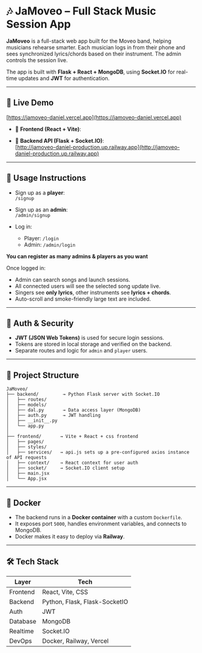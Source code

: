 # 🎶 JaMoveo – Full Stack Music Session App

**JaMoveo** is a full-stack web app built for the Moveo band, helping musicians rehearse smarter. Each musician logs in from their phone and sees synchronized lyrics/chords based on their instrument. The admin controls the session live.

The app is built with **Flask + React + MongoDB**, using **Socket.IO** for real-time updates and **JWT** for authentication.

---

## 🚀 Live Demo
  [https://jamoveo-daniel.vercel.app](https://jamoveo-daniel.vercel.app)
- 🔗 **Frontend (React + Vite)**:  


- 🔗 **Backend API (Flask + Socket.IO)**:  
  [http://jamoveo-daniel-production.up.railway.app](http://jamoveo-daniel-production.up.railway.app)

---

## 🧪 Usage Instructions

- Sign up as a **player**:  
  `/signup`

- Sign up as an **admin**:  
  `/admin/signup`

- Log in:  
  - Player: `/login`  
  - Admin: `/admin/login`
    
**You can register as many admins & players as you want**

Once logged in:
- Admin can search songs and launch sessions.
- All connected users will see the selected song update live.
- Singers see **only lyrics**, other instruments see **lyrics + chords**.
- Auto-scroll and smoke-friendly large text are included.

---

## 🔐 Auth & Security

- **JWT (JSON Web Tokens)** is used for secure login sessions.
- Tokens are stored in local storage and verified on the backend.
- Separate routes and logic for `admin` and `player` users.

---

## 🧱 Project Structure

```plaintext
JaMoveo/
├── backend/         → Python Flask server with Socket.IO
│   ├── routes/
│   ├── models/
│   ├── dal.py       → Data access layer (MongoDB)
│   ├── auth.py      → JWT handling
│   ├── __init__.py     
│   └── app.py
│
├── frontend/       → Vite + React + css frontend
│   ├── pages/
│   ├── styles/
│   ├── services/   → api.js sets up a pre-configured axios instance of API requests
│   ├── context/    → React context for user auth
│   ├── socket/     → Socket.IO client setup
│   ├── main.jsx
│   └── App.jsx
```

---

## 🐳 Docker

- The backend runs in a **Docker container** with a custom `Dockerfile`.
- It exposes port `5000`, handles environment variables, and connects to MongoDB.
- Docker makes it easy to deploy via **Railway**.

---

## 🛠️ Tech Stack

| Layer       | Tech                            |
|-------------|---------------------------------|
| Frontend    | React, Vite,  CSS               |
| Backend     | Python, Flask, Flask-SocketIO   |
| Auth        | JWT                             |
| Database    | MongoDB                         |
| Realtime    | Socket.IO                       |
| DevOps      | Docker, Railway, Vercel         |
